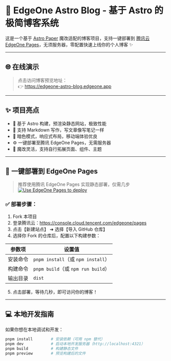 # 🚀 EdgeOne Astro Blog - 基于 Astro 的极简博客系统

这是一个基于 [Astro Paper](https://github.com/satnaing/astro-paper) 魔改适配的博客项目，支持一键部署到 [腾讯云 EdgeOne Pages](https://cloud.tencent.com/product/edgeone/pages)，无须服务器，零配置快速上线你的个人博客 ✨

---

## 🌐 在线演示

> 点击访问博客预览地址：  
👉 https://edgeone-astro-blog.edgeone.app
---

## ✨ 项目亮点

- 💨 基于 Astro 构建，预渲染静态网站，极致性能
- 📄 支持 Markdown 写作，写文章像写笔记一样
- 🌙 暗色模式，响应式布局，移动端体验优良
- ⚙️ 一键部署至腾讯 EdgeOne Pages，无需服务器
- 🧩 魔改灵活，支持自行拓展页面、组件、主题

---

## 🚀 一键部署到 EdgeOne Pages

> 推荐使用腾讯 EdgeOne Pages 实现静态部署，仅需几步  
> [![Use EdgeOne Pages to deploy](https://cdnstatic.tencentcs.com/edgeone/pages/deploy.svg)](https://edgeone.ai/pages/new?repository-url=https://github.com/ttuuhcsj545/edgeone-astro-blog)

### ✅ 部署步骤：

1. Fork 本项目
2. 登录腾讯云：https://console.cloud.tencent.com/edgeone/pages
3. 点击【新建站点】 ➜ 选择【导入 GitHub 仓库】
4. 选择你 Fork 的仓库后，配置以下构建参数：

| 参数项 | 设置值 |
|--------|--------|
| 安装命令 | `pnpm install`（或 `npm install`） |
| 构建命令 | `pnpm build`（或 `npm run build`） |
| 输出目录 | `dist` |

5. 点击部署，等待几秒，即可访问你的博客！

---

## 💻 本地开发指南

如果你想在本地调试和开发：

```bash
pnpm install        # 安装依赖（可用 npm 替代）
pnpm dev            # 启动本地开发服务器（http://localhost:4321）
pnpm build          # 构建静态文件
pnpm preview        # 预览构建后的文件
